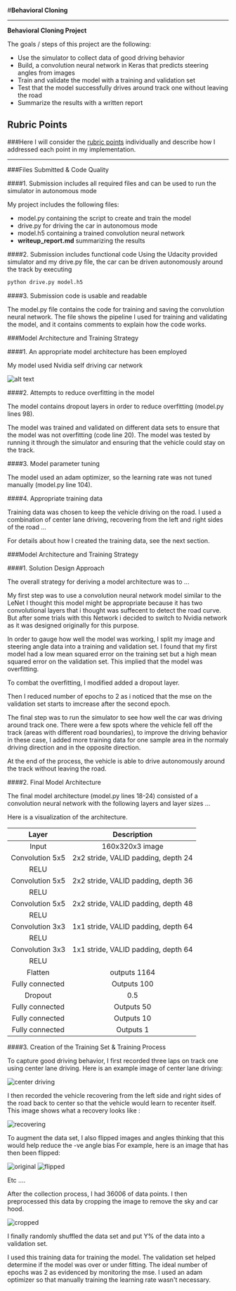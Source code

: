 #**Behavioral Cloning** 


---

**Behavioral Cloning Project**

The goals / steps of this project are the following:
* Use the simulator to collect data of good driving behavior
* Build, a convolution neural network in Keras that predicts steering angles from images
* Train and validate the model with a training and validation set
* Test that the model successfully drives around track one without leaving the road
* Summarize the results with a written report


## Rubric Points
###Here I will consider the [rubric points](https://review.udacity.com/#!/rubrics/432/view) individually and describe how I addressed each point in my implementation.  

---
###Files Submitted & Code Quality

####1. Submission includes all required files and can be used to run the simulator in autonomous mode

My project includes the following files:
* model.py containing the script to create and train the model
* drive.py for driving the car in autonomous mode
* model.h5 containing a trained convolution neural network 
* **writeup_report.md** summarizing the results

####2. Submission includes functional code
Using the Udacity provided simulator and my drive.py file, the car can be driven autonomously around the track by executing 
```sh
python drive.py model.h5
```

####3. Submission code is usable and readable

The model.py file contains the code for training and saving the convolution neural network. The file shows the pipeline I used for training and validating the model, and it contains comments to explain how the code works.

###Model Architecture and Training Strategy

####1. An appropriate model architecture has been employed

My model used Nvidia self driving car network

![alt text](images/cnn-architecture.png)

####2. Attempts to reduce overfitting in the model

The model contains dropout layers in order to reduce overfitting (model.py lines 98). 

The model was trained and validated on different data sets to ensure that the model was not overfitting (code line 20). The model was tested by running it through the simulator and ensuring that the vehicle could stay on the track.

####3. Model parameter tuning

The model used an adam optimizer, so the learning rate was not tuned manually (model.py line 104).

####4. Appropriate training data

Training data was chosen to keep the vehicle driving on the road. I used a combination of center lane driving, recovering from the left and right sides of the road ... 

For details about how I created the training data, see the next section. 

###Model Architecture and Training Strategy

####1. Solution Design Approach

The overall strategy for deriving a model architecture was to ...

My first step was to use a convolution neural network model similar to the LeNet I thought this model might be appropriate because it has two convolutional layers that i thought was suffecent to detect the road curve. But after some trials with this Network i decided to switch to Nvidia network as it was designed originally for this purpose.

In order to gauge how well the model was working, I split my image and steering angle data into a training and validation set. I found that my first model had a low mean squared error on the training set but a high mean squared error on the validation set. This implied that the model was overfitting. 

To combat the overfitting, I modified added a dropout layer.

Then I reduced number of epochs to 2 as i noticed that the mse on the validation set starts to imcrease after the second epoch.

The final step was to run the simulator to see how well the car was driving around track one. There were a few spots where the vehicle fell off the track (areas with different road boundaries), to improve the driving behavior in these case, I added more training data for one sample area in the normaly driving direction and in the opposite direction.

At the end of the process, the vehicle is able to drive autonomously around the track without leaving the road.

####2. Final Model Architecture

The final model architecture (model.py lines 18-24) consisted of a convolution neural network with the following layers and layer sizes ...

Here is a visualization of the architecture.

| Layer         	|     Description	        		| 
|:---------------------:|:---------------------------------------------:| 
| Input         	| 160x320x3  image   				| 
| Convolution 5x5     	| 2x2 stride, VALID padding, depth 24	 	|
| RELU			|						|
| Convolution 5x5	| 2x2 stride, VALID padding, depth 36	 	|
| RELU			|						|
| Convolution 5x5	| 2x2 stride, VALID padding, depth 48	 	|
| RELU			|						|
| Convolution 3x3	| 1x1 stride, VALID padding, depth 64	 	|
| RELU			|						|
| Convolution 3x3	| 1x1 stride, VALID padding, depth 64	 	|
| RELU			|						|
| Flatten		| outputs 1164					|
| Fully connected	| Outputs  100					|
| Dropout		|		0.5				|
| Fully connected	| Outputs  50					|
| Fully connected	| Outputs  10					|
| Fully connected	| Outputs  1					|




####3. Creation of the Training Set & Training Process

To capture good driving behavior, I first recorded three laps on track one using center lane driving. Here is an example image of center lane driving:

![center driving](images/center_driving.jpg)

I then recorded the vehicle recovering from the left side and right sides of the road back to center so that the vehicle would learn to recenter itself. This image shows what a recovery looks like :

![recovering](images/reovering.gif)

To augment the data set, I also flipped images and angles thinking that this would help reduce the -ve angle bias For example, here is an image that has then been flipped:

![original](images/center_2017_10_23_23_12_39_517.jpg)
![flipped](images/center_2017_10_23_23_12_39_517_flipped.jpg)

Etc ....

After the collection process, I had 36006 of data points. I then preprocessed this data by cropping the image to remove the sky and car hood.

![cropped](images/center_2017_10_23_23_12_39_517_cropped.jpg)


I finally randomly shuffled the data set and put Y% of the data into a validation set. 

I used this training data for training the model. The validation set helped determine if the model was over or under fitting. The ideal number of epochs was 2 as evidenced by monitoring the mse. I used an adam optimizer so that manually training the learning rate wasn't necessary.
